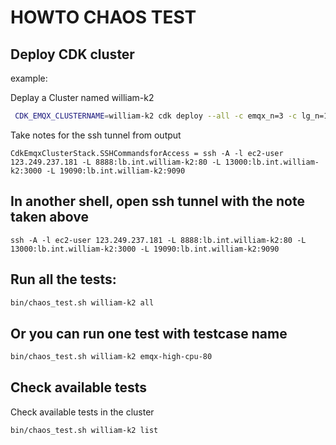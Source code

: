 # HOWTO CHAOS TEST

## Deploy CDK cluster

example:

Deplay a Cluster named william-k2 
```sh
 CDK_EMQX_CLUSTERNAME=william-k2 cdk deploy --all -c emqx_n=3 -c lg_n=1  -c emqx_ins_type="t3.large" -c loadgen_ins_type="t3.large"  -c emqx_src="wget https://www.emqx.com/en/downloads/enterprise/4.4.0/emqx-ee-4.4.0-otp24.1.5-3-ubuntu20.04-amd64.deb" 
```

Take notes for the ssh tunnel from output 
```
CdkEmqxClusterStack.SSHCommandsforAccess = ssh -A -l ec2-user 123.249.237.181 -L 8888:lb.int.william-k2:80 -L 13000:lb.int.william-k2:3000 -L 19090:lb.int.william-k2:9090
```

## In another shell, open ssh tunnel with the note taken above 

```
ssh -A -l ec2-user 123.249.237.181 -L 8888:lb.int.william-k2:80 -L 13000:lb.int.william-k2:3000 -L 19090:lb.int.william-k2:9090
```

## Run all the tests:

```sh
bin/chaos_test.sh william-k2 all
```

## Or you can run one test with testcase name

```sh
bin/chaos_test.sh william-k2 emqx-high-cpu-80
```

## Check available tests

Check available tests in the cluster

```sh
bin/chaos_test.sh william-k2 list
```


